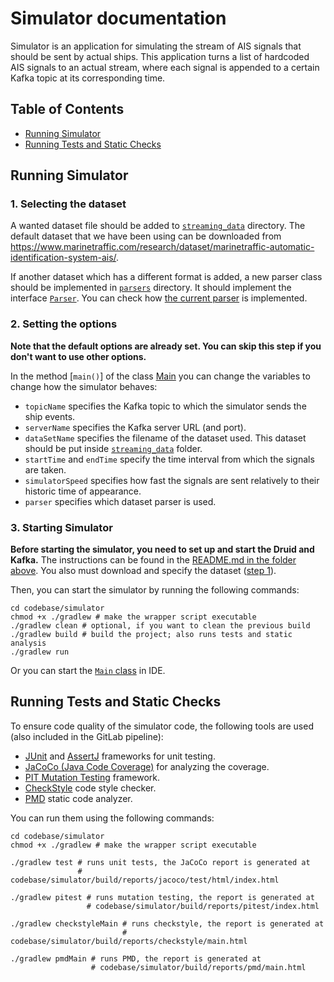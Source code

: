 # Simulator documentation
Simulator is an application for simulating the stream of AIS signals that should be sent by actual ships. This application turns a list of hardcoded AIS signals to an actual stream, where each signal is appended to a certain Kafka topic at its corresponding time.

## Table of Contents
- [Running Simulator](#running-simulator)
- [Running Tests and Static Checks](#running-tests-and-static-checks)

## Running Simulator

### 1. Selecting the dataset

A wanted dataset file should be added to [`streaming_data`](streaming_data) directory. The default dataset that we have been using can be downloaded from https://www.marinetraffic.com/research/dataset/marinetraffic-automatic-identification-system-ais/.

If another dataset which has a different format is added, a new parser class should be implemented in [`parsers`](src/main/java/parsers) directory. It should implement the interface [`Parser`](src/main/java/parsers/Parser.java). You can check how [the current parser](src/main/java/parsers/DEBSParser.java) is implemented.

### 2. Setting the options

**Note that the default options are already set. You can skip this step if you don't want to use other options.**

In the method [`main()`] of the class [Main](src/main/java/simulator/Main.java) you can change the variables to change how the simulator behaves:
- `topicName` specifies the Kafka topic to which the simulator sends the ship events.
- `serverName` specifies the Kafka server URL (and port).
- `dataSetName` specifies the filename of the dataset used. This dataset should be put inside [`streaming_data`](streaming_data) folder.
- `startTime` and `endTime` specify the time interval from which the signals are taken.
- `simulatorSpeed` specifies how fast the signals are sent relatively to their historic time of appearance.
- `parser` specifies which dataset parser is used.

### 3. Starting Simulator

**Before starting the simulator, you need to set up and start the Druid and Kafka.** The instructions can be found in the [README.md in the folder above](../README.md). You also must download and specify the dataset ([step 1](#1-selecting-the-dataset)).

Then, you can start the simulator by running the following commands:
```shell
cd codebase/simulator
chmod +x ./gradlew # make the wrapper script executable
./gradlew clean # optional, if you want to clean the previous build
./gradlew build # build the project; also runs tests and static analysis
./gradlew run 
```

Or you can start the [`Main` class](src/main/java/simulator/Main.java) in IDE.

## Running Tests and Static Checks

To ensure code quality of the simulator code, the following tools are used (also included in the GitLab pipeline):
- [JUnit](https://junit.org/junit5/) and [AssertJ](https://assertj.github.io/doc/) frameworks for unit testing.
- [JaCoCo (Java Code Coverage)](https://www.eclemma.org/jacoco/) for analyzing the coverage. 
- [PIT Mutation Testing](https://pitest.org/) framework.
- [CheckStyle](https://checkstyle.sourceforge.io/) code style checker.
- [PMD](https://pmd.github.io/) static code analyzer.

You can run them using the following commands:
```shell
cd codebase/simulator
chmod +x ./gradlew # make the wrapper script executable

./gradlew test # runs unit tests, the JaCoCo report is generated at
               # codebase/simulator/build/reports/jacoco/test/html/index.html

./gradlew pitest # runs mutation testing, the report is generated at
                 # codebase/simulator/build/reports/pitest/index.html

./gradlew checkstyleMain # runs checkstyle, the report is generated at 
                         # codebase/simulator/build/reports/checkstyle/main.html
                         
./gradlew pmdMain # runs PMD, the report is generated at
                  # codebase/simulator/build/reports/pmd/main.html
```
   


